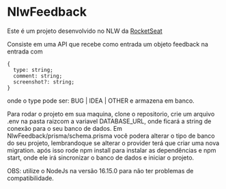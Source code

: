 # NlwFeedback

Este é um projeto desenvolvido no NLW da <a href="https://www.rocketseat.com.br/">RocketSeat</a>

Consiste em uma API que recebe como entrada um objeto feedback na entrada com 
```
{    
  type: string;
  comment: string;
  screenshot?: string;
}
```
onde o type pode ser: BUG | IDEA | OTHER
e armazena em banco.

Para rodar o projeto em sua maquina, clone o repositorio, crie um arquivo .env na pasta raizcom a variavel DATABASE_URL, onde ficará a string de conexão para o seu banco de dados. Em NlwFeedback/prisma/schema.prisma você podera alterar o tipo de banco do seu projeto, lembrandoque se alterar o provider terá que criar uma nova migration. após isso rode npm install para instalar as dependências e npm start, onde ele irá sincronizar o banco de dados e iniciar o projeto.

OBS: utilize o NodeJs na versão 16.15.0 para não ter problemas de compatibilidade.
